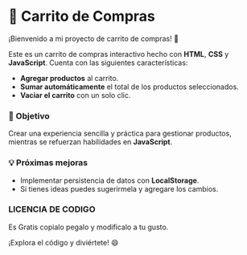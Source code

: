 # 🛒 Carrito de Compras

¡Bienvenido a mi proyecto de carrito de compras! 🚀

Este es un carrito de compras interactivo hecho con **HTML**, **CSS** y **JavaScript**. Cuenta con las siguientes características:

- **Agregar productos** al carrito.  
- **Sumar automáticamente** el total de los productos seleccionados.  
- **Vaciar el carrito** con un solo clic.

### 🎯 Objetivo

Crear una experiencia sencilla y práctica para gestionar productos, mientras se refuerzan habilidades en **JavaScript**.

### 💡 Próximas mejoras

- Implementar persistencia de datos con **LocalStorage**.
- Si tienes ideas puedes sugerirmela y agregare los cambios.  

### LICENCIA DE CODIGO 

Es Gratis copialo pegalo y modificalo a tu gusto. 

¡Explora el código y diviértete! 😄

